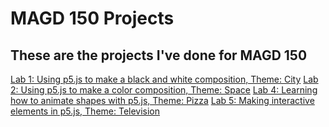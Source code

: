 # MAGD 150 Projects
## These are the projects I've done for MAGD 150
[Lab 1: Using p5.js to make a black and white composition, Theme: City](https://github.com/staddlern/MAGD150-Projects/tree/gh-pages/s22magd150lab01_staddler)
[Lab 2: Using p5.js to make a color composition, Theme: Space](https://github.com/staddlern/MAGD150-Projects/tree/gh-pages/s22magd150lab02_Staddler)
[Lab 4: Learning how to animate shapes with p5.js, Theme: Pizza](https://github.com/staddlern/MAGD150-Projects/tree/gh-pages/s22magd150lab04_staddler)
[Lab 5: Making interactive elements in p5.js, Theme: Television](https://github.com/staddlern/MAGD150-Projects/tree/gh-pages/s22magd150lab05_staddler)

